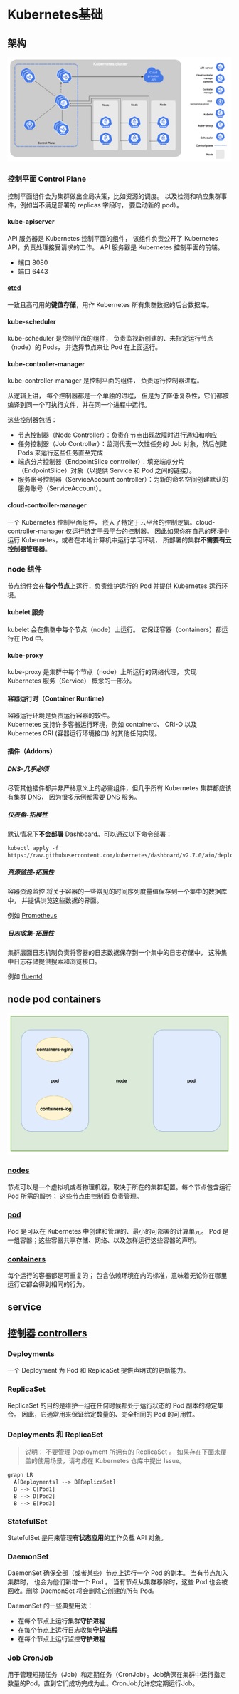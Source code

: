 # Kubernetes基础

## 架构

![](../image/k8s-1.png)

### 控制平面 Control Plane

控制平面组件会为集群做出全局决策，比如资源的调度。 以及检测和响应集群事件，例如当不满足部署的 replicas 字段时， 要启动新的
pod）。

#### kube-apiserver

API 服务器是 Kubernetes 控制平面的组件， 该组件负责公开了 Kubernetes API，负责处理接受请求的工作。 API 服务器是
Kubernetes 控制平面的前端。

- 端口 8080
- 端口 6443

#### [etcd](https://etcd.io/docs/)

一致且高可用的**键值存储**，用作 Kubernetes 所有集群数据的后台数据库。

#### kube-scheduler

kube-scheduler 是控制平面的组件， 负责监视新创建的、未指定运行节点（node）的 Pods， 并选择节点来让 Pod 在上面运行。

#### kube-controller-manager

kube-controller-manager 是控制平面的组件， 负责运行控制器进程。

从逻辑上讲， 每个控制器都是一个单独的进程， 但是为了降低复杂性，它们都被编译到同一个可执行文件，并在同一个进程中运行。

这些控制器包括：

- 节点控制器（Node Controller）：负责在节点出现故障时进行通知和响应
- 任务控制器（Job Controller）：监测代表一次性任务的 Job 对象，然后创建 Pods 来运行这些任务直至完成
- 端点分片控制器（EndpointSlice controller）：填充端点分片（EndpointSlice）对象（以提供 Service 和 Pod 之间的链接）。
- 服务账号控制器（ServiceAccount controller）：为新的命名空间创建默认的服务账号（ServiceAccount）。

#### cloud-controller-manager

一个 Kubernetes 控制平面组件， 嵌入了特定于云平台的控制逻辑。cloud-controller-manager 仅运行特定于云平台的控制器。
因此如果你在自己的环境中运行 Kubernetes，或者在本地计算机中运行学习环境， 所部署的集群**不需要有云控制器管理器**。

### node 组件

节点组件会在**每个节点**上运行，负责维护运行的 Pod 并提供 Kubernetes 运行环境。

#### kubelet 服务

kubelet 会在集群中每个节点（node）上运行。 它保证容器（containers）都运行在 Pod 中。

#### kube-proxy

kube-proxy 是集群中每个节点（node）上所运行的网络代理， 实现 Kubernetes 服务（Service） 概念的一部分。

#### 容器运行时（Container Runtime）

容器运行环境是负责运行容器的软件。</br>
Kubernetes 支持许多容器运行环境，例如 containerd、 CRI-O 以及 Kubernetes CRI (容器运行环境接口) 的其他任何实现。

#### 插件（Addons）

##### DNS-几乎必须

尽管其他插件都并非严格意义上的必需组件，但几乎所有 Kubernetes 集群都应该有集群 DNS， 因为很多示例都需要 DNS 服务。

##### 仪表盘-拓展性

默认情况下**不会部署** Dashboard。可以通过以下命令部署：

```shell
kubectl apply -f https://raw.githubusercontent.com/kubernetes/dashboard/v2.7.0/aio/deploy/recommended.yaml

```

##### 资源监控-拓展性

容器资源监控 将关于容器的一些常见的时间序列度量值保存到一个集中的数据库中， 并提供浏览这些数据的界面。

例如 [Prometheus](https://github.com/prometheus/prometheus)

##### 日志收集-拓展性

集群层面日志机制负责将容器的日志数据保存到一个集中的日志存储中， 这种集中日志存储提供搜索和浏览接口。

例如 [fluentd](https://github.com/fluent/fluentd)

## node pod containers

![](../image/k8s-2.png)

### [nodes](https://kubernetes.io/zh-cn/docs/concepts/architecture/nodes/)

节点可以是一个虚拟机或者物理机器，取决于所在的集群配置。每个节点包含运行 Pod 所需的服务；
这些节点由[控制面](https://github.com/liubin95/docker-and-docker-compose/blob/6b5348647e7e2f108c9e8901c6ef34037f35a44a/k8s/%E5%9F%BA%E7%A1%80.md#L9)
负责管理。

### [pod](https://kubernetes.io/zh-cn/docs/concepts/workloads/pods/)

Pod 是可以在 Kubernetes 中创建和管理的、最小的可部署的计算单元。
Pod 是一组容器；这些容器共享存储、网络、以及怎样运行这些容器的声明。

### [containers](https://kubernetes.io/zh-cn/docs/concepts/containers/)

每个运行的容器都是可重复的； 包含依赖环境在内的标准，意味着无论你在哪里运行它都会得到相同的行为。

## service

## [控制器 controllers](https://kubernetes.io/zh-cn/docs/concepts/workloads/controllers/)

### Deployments

一个 Deployment 为 Pod 和 ReplicaSet 提供声明式的更新能力。

### ReplicaSet

ReplicaSet 的目的是维护一组在任何时候都处于运行状态的 Pod 副本的稳定集合。 因此，它通常用来保证给定数量的、完全相同的 Pod
的可用性。

### Deployments 和 ReplicaSet

> 说明：
> 不要管理 Deployment 所拥有的 ReplicaSet 。 如果存在下面未覆盖的使用场景，请考虑在 Kubernetes 仓库中提出 Issue。

```mermaid
graph LR
  A[Deployments] --> B[ReplicaSet]
  B --> C[Pod1]
  B --> D[Pod2]
  B --> E[Pod3]

```

### StatefulSet

StatefulSet 是用来管理**有状态应用**的工作负载 API 对象。

### DaemonSet

DaemonSet 确保全部（或者某些）节点上运行一个 Pod 的副本。 当有节点加入集群时， 也会为他们新增一个 Pod 。 当有节点从集群移除时，这些
Pod 也会被回收。删除 DaemonSet 将会删除它创建的所有 Pod。

DaemonSet 的一些典型用法：

- 在每个节点上运行集群**守护进程**
- 在每个节点上运行日志收集**守护进程**
- 在每个节点上运行监控**守护进程**

### Job CronJob

用于管理短期任务（Job）和定期任务（CronJob）。Job确保在集群中运行指定数量的Pod，直到它们成功完成为止。CronJob允许您定期运行Job。

